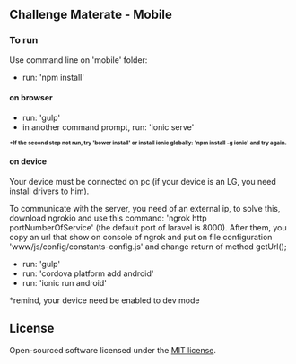 ## Challenge Materate - Mobile 

### To run

Use command line on 'mobile' folder:

- run: 'npm install'

#### on browser

- run: 'gulp'
- in another command prompt, run: 'ionic serve'

__<sub><sup>*If the second step not run, try 'bower install' or install ionic globally: 'npm install -g ionic' and try 
again.</sup></sub>__

#### on device
Your device must be connected on pc (if your device is an LG, you need install drivers to him).

To communicate with the server, you need of an external ip, to solve this, download ngrokio and use this command: 
'ngrok http portNumberOfService' (the default port of laravel is 8000). After them, you copy an url that show on 
console of ngrok and put on file configuration 'www/js/config/constants-config.js' and change return of method getUrl();

- run: 'gulp'
- run: 'cordova platform add android'
- run: 'ionic run android'

*remind, your device need be enabled to dev mode

## License

Open-sourced software licensed under the [MIT license](http://opensource.org/licenses/MIT).
